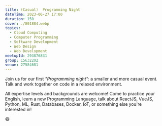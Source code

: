 ```yaml
---
title: (Casual)  Programming Night
dateTime: 2023-06-27 17:00
duration: 150
cover: ./801884.webp
topics:
  - Cloud Computing
  - Computer Programming
  - Software Development
  - Web Design
  - Web Development
meetupId: 293876831
group: 15632202
venue: 27584681
---
```


Join us for our first _"Programming night"_: a smaller and more casual event. Talk and work together on code in a relaxed environment.

All expertise levels and backgrounds are welcome! Come to practice your English, learn a new Programming Language, talk about ReactJS, VueJS, Python, ML, Rust, Databases, Docker, IoT, or something else you're interested in!

😄
